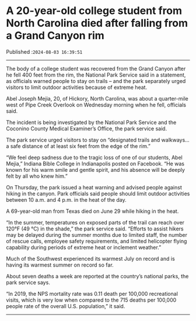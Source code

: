# A 20-year-old college student from North Carolina died after falling from a Grand Canyon rim

Published :`2024-08-03 16:39:51`

---

The body of a college student was recovered from the Grand Canyon after he fell 400 feet from the rim, the National Park Service said in a statement, as officials warned people to stay on trails – and the park separately urged visitors to limit outdoor activities because of extreme heat.

Abel Joseph Mejia, 20, of Hickory, North Carolina, was about a quarter-mile west of Pipe Creek Overlook on Wednesday morning when he fell, officials said.

The incident is being investigated by the National Park Service and the Coconino County Medical Examiner’s Office, the park service said.

The park service urged visitors to stay on “designated trails and walkways… a safe distance of at least six feet from the edge of the rim.”

“We feel deep sadness due to the tragic loss of one of our students, Abel Mejia,” Indiana Bible College in Indianapolis posted on Facebook. “He was known for his warm smile and gentle spirit, and his absence will be deeply felt by all who knew him.”

On Thursday, the park issued a heat warning and advised people against hiking in the canyon. Park officials said people should limit outdoor activities between 10 a.m. and 4 p.m. in the heat of the day.

A 69-year-old man from Texas died on June 29 while hiking in the heat.

“In the summer, temperatures on exposed parts of the trail can reach over 120°F (49 °C) in the shade,” the park service said. “Efforts to assist hikers may be delayed during the summer months due to limited staff, the number of rescue calls, employee safety requirements, and limited helicopter flying capability during periods of extreme heat or inclement weather.”

Much of the Southwest experienced its warmest July on record and is having its warmest summer on record so far.

About seven deaths a week are reported at the country’s national parks, the park service says.

“In 2019, the NPS mortality rate was 0.11 death per 100,000 recreational visits, which is very low when compared to the 715 deaths per 100,000 people rate of the overall U.S. population,” it said.

---

